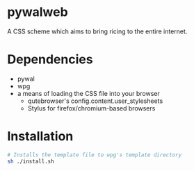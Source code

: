 # pywalweb
A CSS scheme which aims to bring ricing to the entire internet.

# Dependencies
- pywal
- wpg
- a means of loading the CSS file into your browser
    - qutebrowser's config.content.user_stylesheets
    - Stylus for firefox/chromium-based browsers

# Installation
```sh
# Installs the template file to wpg's template directory
sh ./install.sh
```
